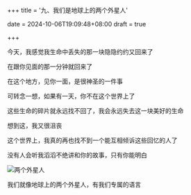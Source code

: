 +++
title = '九、我们是地球上的两个外星人'

date = 2024-10-06T19:09:48+08:00
draft = true



+++

今天，我感觉我生命中丢失的那一块隐隐约约又回来了

在跟你见面的那一分钟就回来了

在这个地方，见你一面，是很神圣的一件事

可转念一想，如果有一天，你不在这个世界上了

这些生命的碎片就永远找不回了，我会永远失去这一块美好的生命

想到这，我又很沮丧

这个世界上，我真的再也找不到一个能互相倾诉这些回忆的人了

没有人会听我滔滔不绝讲和你的故事，只有你能明白

![两个外星人](/img/p9.jpg)

我们就像地球上的两个外星人，有我们专属的语言

